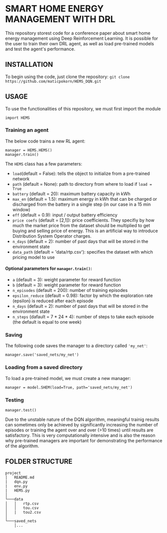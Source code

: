 # SMART HOME ENERGY MANAGEMENT WITH DRL
This repository storest code for a conference paper about smart home energy management using Deep Reinforcement Learning. It is possible for the user to train their own DRL agent, as well as load pre-trained models and test the agent's performance.

## INSTALLATION
To begin using the code, just clone the repository:
```git clone https://github.com/maticpokorn/HEMS_DQN.git```

## USAGE
To use the functionalities of this repository, we must first import the module
```
import HEMS
```
### Training an agent
The below code trains a new RL agent:
```
manager = HEMS.HEMS()
manager.train()
```
The ```HEMS``` class has a few parameters:
- ```load```(default = False): tells the object to initialize from a pre-trained network
- ```path``` (default = None): path to directory from where to load if ```load = True```
- ```battery``` (default = 20): maximum battery capacity in kWh
- ```max_en``` (default = 1.5): maximum energy in kWh that can be charged or discharged from the battery in a single step (in our case in a 15 min window)
- ```eff``` (default = 0.9): input / output battery efficiency
- ```price coefs``` (default = [2,1]): price coefficients. They specifiy by how much the market price from the dataset should be multiplied to get buying and selling price of energy. This is an artificial way to introduce Distribution System Operator charges.
- ```n_days``` (default = 2): number of past days that will be stored in the environment state
- ```data_path``` (default = 'data/rtp.csv'): specifies the dataset with which pricing model to use
#### Optional parameters for ```manager.train()```:
- ```a``` (default = 3): weight parameter for reward function
- ```b``` (default = 3): weight parameter for reward function
- ```n_episodes``` (default = 200): number of training episodes
- ```epsilon_reduce``` (default = 0.98): factor by which the exploration rate (epsilon) is reduced after each episode
- ```n_days``` (default = 2): number of past days that will be stored in the environment state
- ```n_steps``` (dafault = 7 * 24 * 4): number of steps to take each episode (the default is equal to one week)

### Saving
The following code saves the manager to a directory called ```'my_net'```:
```
manager.save('saved_nets/my_net')
```

### Loading from a saved directory
To load a pre-trained model, we must create a new manager:
```
manager = model.SHEM(load=True, path='saved_nets/my_net')
```

### Testing
```
manager.test()
```
Due to the unstable nature of the DQN algorithm, meaningful trainig results can sometimes only be achieved by significantly increasing the number of episodes or training the agent over and over (>10 times) until results are satisfactory. This is very computationally intensive and is also the reason why pre-trained managers are important for demonstrating the performance of the algorithm.

## FOLDER STRUCTURE
```
project
│   README.md
|   dqn.py
|   env.py
|   HEMS.py
│
└───data
│   │   rtp.csv
│   │   tou.csv
│   |   tou2.csv
│
└───saved_nets
    │...  
```
